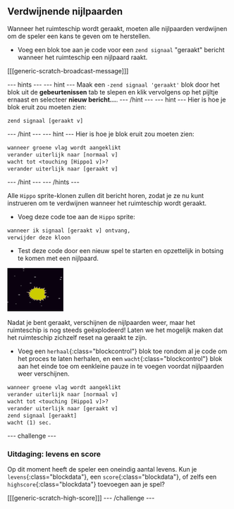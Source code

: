 ## Verdwijnende nijlpaarden

Wanneer het ruimteschip wordt geraakt, moeten alle nijlpaarden verdwijnen om de speler een kans te geven om te herstellen.

+ Voeg een blok toe aan je code voor een `zend signaal` "geraakt" bericht wanneer het ruimteschip een nijlpaard raakt.

[[[generic-scratch-broadcast-message]]]

--- hints --- --- hint --- Maak een `-zend signaal 'geraakt'` blok door het blok uit de **gebeurtenissen** tab te slepen en klik vervolgens op het pijltje ernaast en selecteer **nieuw bericht...**. --- /hint --- --- hint --- Hier is hoe je blok eruit zou moeten zien:

```blocks
zend signaal [geraakt v]
```

--- /hint --- --- hint --- Hier is hoe je blok eruit zou moeten zien:

```blocks
wanneer groene vlag wordt aangeklikt
verander uiterlijk naar [normaal v] 
wacht tot <touching [Hippo1 v]>? 
verander uiterlijk naar [geraakt v]
```

--- /hint --- --- /hints ---

Alle `Hippo` sprite-klonen zullen dit bericht horen, zodat je ze nu kunt instrueren om te verdwijnen wanneer het ruimteschip wordt geraakt.

+ Voeg deze code toe aan de `Hippo` sprite:

```blocks
wanneer ik signaal [geraakt v] ontvang, 
verwijder deze kloon
```

+ Test deze code door een nieuw spel te starten en opzettelijk in botsing te komen met een nijlpaard.

![screenshot](images/invaders-hippo-collide.png)

Nadat je bent geraakt, verschijnen de nijlpaarden weer, maar het ruimteschip is nog steeds geëxplodeerd! Laten we het mogelijk maken dat het ruimteschip zichzelf reset na geraakt te zijn.

+ Voeg een `herhaal`{:class="blockcontrol"} blok toe rondom al je code om het proces te laten herhalen, en een `wacht`{:class="blockcontrol"} blok aan het einde toe om een ​​kleine pauze in te voegen voordat nijlpaarden weer verschijnen.

```blocks
wanneer groene vlag wordt aangeklikt
verander uiterlijk naar [normaal v] 
wacht tot <touching [Hippo1 v]>? 
verander uiterlijk naar [geraakt v]
zend signaal [geraakt]
wacht (1) sec.
```

--- challenge ---

### Uitdaging: levens en score

Op dit moment heeft de speler een oneindig aantal levens. Kun je `levens`{:class="blockdata"}, een `score`{:class="blockdata"}, of zelfs een `highscore`{:class="blockdata"} toevoegen aan je spel?

[[[generic-scratch-high-score]]] --- /challenge ---

